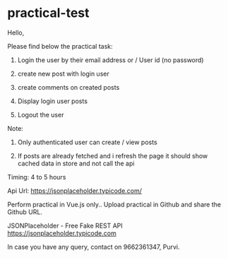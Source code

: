 # practical-test

Hello,

Please find below the practical task:

1) Login the user by their email address or / User id (no password)

2) create new post with login user

3) create comments on created posts

4) Display login user posts

5) Logout the user

Note:

1. Only authenticated user can create / view posts

2. If posts are already fetched and i refresh the page it should show cached data in store and not call the api

Timing: 4 to 5 hours

Api Url: https://jsonplaceholder.typicode.com/

Perform practical in Vue.js only.. Upload practical in Github and share the Github URL.



JSONPlaceholder - Free Fake REST API
https://jsonplaceholder.typicode.com

In case you have any query, contact on  9662361347, Purvi.